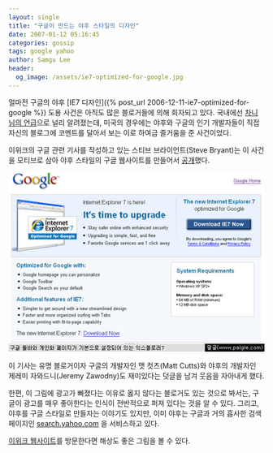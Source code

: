 ```yaml
---
layout: single
title: "구글이 만드는 야후 스타일의 디자인"
date: 2007-01-12 05:16:45
categories: gossip
tags: google yahoo
author: Samgu Lee
header:
  og_image: /assets/ie7-optimized-for-google.jpg
---
```


얼마전 구글의 야후 [IE7 디자인]({% post_url 2006-12-11-ie7-optimized-for-google %}) 도용 사건은 아직도 많은 블로거들에 의해 회자되고 있다. 국내에선 [차니님의 언급](http://channy.tistory.com/106)으로 널리 알려졌는데, 미국의 경우에는 야후와 구글의 인기 개발자들이 직접 자신의 블로그에 코멘트를 달아서 보는 이로 하여금 즐거움을 준 사건이었다.

이위크의 구글 관련 기사를 작성하고 있는 스티브 브라이언트(Steve Bryant)는 이 사건을 모티브로 삼아 야후 스타일의 구글 웹사이트를 만들어서 [공개](http://googlewatch.eweek.com/content/today_in_stupid/mockup_what_if_google_made_a_yahoolike_start_page_1.html)했다.

![야후 스타일의 구글](/assets/ie7-optimized-for-google.jpg)

이 기사는 유명 블로거이자 구글의 개발자인 맷 컷츠(Matt Cutts)와 야후의 개발자인 제레미 자와드니(Jeremy Zawodny)도 재미있다는 덧글을 남겨 웃음을 자아내게 했다.

한편, 이 그림에 광고가 빠졌다는 이유로 옳지 않다는 블로거도 있는 것으로 봐서는, 구글이 광고를 매우 좋아한다는 인식이 전반적으로 퍼져 있다는 것을 알 수 있다. 그리고, 야후를 구글 스타일로 만들자는 이야기도 있지만, 이미 야후는 구글과 거의 흡사한 검색 페이지인 [search.yahoo.com](http://search.yahoo.com) 을 서비스하고 있다.

[이위크 웹사이트](http://googlewatch.eweek.com/content/today_in_stupid/mockup_what_if_google_made_a_yahoolike_start_page_1.html)를 방문한다면 해상도 좋은 그림을 볼 수 있다.
